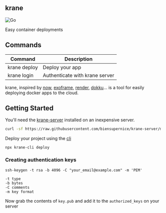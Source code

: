 ## krane

![Go](https://github.com/biensupernice/krane-server/workflows/Go/badge.svg?branch=master)

Easy container deployments

## Commands

| Command      | Description                    |
| ------------ | ------------------------------ |
| krane deploy | Deploy your app                |
| krane login  | Authenticate with krane server |

krane, inspired by [now](https://vercel.com/), [exoframe](https://github.com/exoframejs/exoframe), [render](https://render.com/), [dokku](http://dokku.viewdocs.io/dokku/)... is a tool for easily deploying docker apps to the cloud.

## Getting Started

You'll need the [krane-server](https://github.com/biensupernice/krane-server) installed on an inexpensive server.

```bash
curl -sf https://raw.githubusercontent.com/biensupernice/krane-server/master/bootstrap.sh | sh
```

Deploy your project using the [cli](https://github.com/biensupernice/krane-cli)

```shell
npx krane-cli deploy
```

### Creating authentication keys
```
ssh-keygen -t rsa -b 4096 -C "your_email@example.com" -m 'PEM'

-t type
-b bytes
-C comments
-m key format
```
Now grab the contents of `key.pub` and add it to the `authorized_keys` on your server
